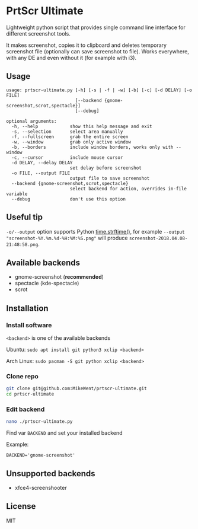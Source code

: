 # PrtScr Ultimate

Lightweight python script that provides single command line interface for different screenshot tools.

It makes screenshot, copies it to clipboard and deletes temporary screenshot file (optionally can save screenshot to file). Works everywhere, with any DE and even without it (for example with i3).

## Usage

```
usage: prtscr-ultimate.py [-h] [-s | -f | -w] [-b] [-c] [-d DELAY] [-o FILE]
                          [--backend {gnome-screenshot,scrot,spectacle}]
                          [--debug]

optional arguments:
  -h, --help            show this help message and exit
  -s, --selection       select area manually
  -f, --fullscreen      grab the entire screen
  -w, --window          grab only active window
  -b, --borders         include window borders, works only with --window
  -c, --cursor          include mouse cursor
  -d DELAY, --delay DELAY
                        set delay before screenshot
  -o FILE, --output FILE
                        output file to save screenshot
  --backend {gnome-screenshot,scrot,spectacle}
                        select backend for action, overrides in-file variable
  --debug               don't use this option
```

## Useful tip

`-o/--output` option supports Python [time.strftime()](http://strftime.org/), for example `--output "screenshot-%Y.%m.%d-%H:%M:%S.png"` will produce `screenshot-2018.04.08-21:48:58.png`.

## Available backends

- gnome-screenshot (**recommended**)
- spectacle (kde-spectacle)
- scrot

## Installation

### Install software

`<backend>` is one of the available backends

Ubuntu: `sudo apt install git python3 xclip <backend>`

Arch Linux: `sudo pacman -S git python xclip <backend>`

### Clone repo

```sh
git clone git@github.com:MikeWent/prtscr-ultimate.git
cd prtscr-ultimate
```

### Edit backend

```sh
nano ./prtscr-ultimate.py
```

Find var `BACKEND` and set your installed backend

Example:

```python3
BACKEND='gnome-screenshot'
```

## Unsupported backends

- xfce4-screenshooter

## License

MIT
